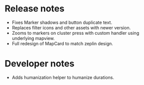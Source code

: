 # Release notes
* Fixes Marker shadows and button duplicate text.
* Replaces filter icons and other assets with newer version.
* Zooms to markers on cluster press with custom handler using underlying mapview.
* Full redesign of MapCard to match zeplin design.

# Developer notes
* Adds humanization helper to humanize durations.
